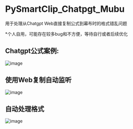 # PySmartClip_Chatpgt_Mubu
用于处理从Chatgpt Web直接复制公式到幕布时的格式错乱问题

*个人自用，可能存在较多bug和不方便，等待自行或者后续优化

## Chatgpt公式案例:
![image](https://github.com/user-attachments/assets/f2181292-8a04-4357-9ccc-6532e1ead065)

## 使用Web复制自动监听
![image](https://github.com/user-attachments/assets/3b31e0fd-0139-44c3-9b90-f1ebf479a406)

## 自动处理格式
![image](https://github.com/user-attachments/assets/9ccd50cb-e44f-4a1e-860b-ee2cdbd52315)




